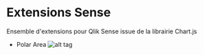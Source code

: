 # Extensions Sense
Ensemble d'extensions pour Qlik Sense issue de la librairie Chart.js
- Polar Area 
![alt tag](https://github.com/OPSO-BI/Extensions-Sense/blob/master/PolarArea/PolarChart.PNG)

